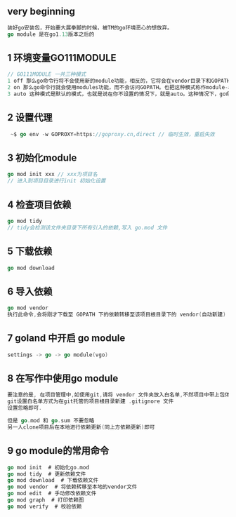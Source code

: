 ## very beginning

```go
装好go安装包，开始要大展拳脚的时候，被TM的go环境恶心的想放弃。
go module 是在go1.13版本之后的
```

## 1 环境变量GO111MODULE

```go
// GO111MODULE 一共三种模式
1 off 那么go命令行将不会使用新的module功能，相反的，它将会在vendor目录下和GOPATH目录中查找依赖包。也把这种模式叫GOPATH模式。
2 on 那么go命令行就会使用modules功能，而不会访问GOPATH。也把这种模式称作module-aware模式，这种模式下，GOPATH不再在build时扮演导入的角色，但是尽管如此，它还是承担着存储下载依赖包的角色。它会将依赖包放在GOPATH/pkg/mod目录下。
3 auto 这种模式是默认的模式，也就是说在你不设置的情况下，就是auto。这种情况下，go命令行会根据当前目录来决定是否启用module功能。只有当当前目录在GOPATH/src目录之外而且当前目录包含go.mod文件或者其子目录包含go.mod文件才会启用。
```

## 2 设置代理

```go
 ~$ go env -w GOPROXY=https://goproxy.cn,direct // 临时生效，重启失效
```

## 3 初始化module

```go
go mod init xxx // xxx为项目名
// 进入到项目目录进行init 初始化设置
```

## 4 检查项目依赖

```go
go mod tidy
// tidy会检测该文件夹目录下所有引入的依赖,写入 go.mod 文件
```

## 5 下载依赖

```go
go mod download
```

## 6 导入依赖

```go
go mod vendor
执行此命令,会将刚才下载至 GOPATH 下的依赖转移至该项目根目录下的 vendor(自动新建) 文件夹下
```

## 7 goland 中开启 go module

```go
settings -> go -> go module(vgo)
```

## 8 在写作中使用go module

```go
要注意的是, 在项目管理中,如使用git,请将 vendor 文件夹放入白名单,不然项目中带上包体积会很大
git设置白名单方式为在git托管的项目根目录新建 .gitignore 文件
设置忽略即可.

但是 go.mod 和 go.sum 不要忽略
另一人clone项目后在本地进行依赖更新(同上方依赖更新)即可
```

## 9 go module的常用命令

```go
go mod init  # 初始化go.mod
go mod tidy  # 更新依赖文件
go mod download  # 下载依赖文件
go mod vendor  # 将依赖转移至本地的vendor文件
go mod edit  # 手动修改依赖文件
go mod graph  # 打印依赖图
go mod verify  # 校验依赖
```

